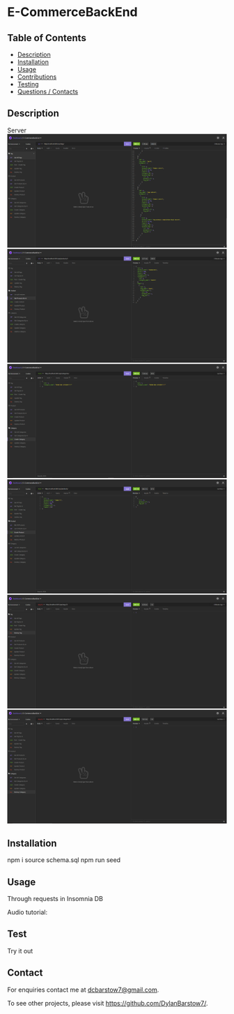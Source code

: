 
# E-CommerceBackEnd

## Table of Contents

- [Description](#Description)
- [Installation](#Installation)
- [Usage](#Usage)
- [Contributions](#Contributions)
- [Testing](#Testing)
- [Questions / Contacts](#Contacts)


## Description
Server
![alt text](https://github.com/DylanBarstow7/E-Commerce-Back-End/blob/master/Assets/img/EcomGetTag.PNG)
![alt text](https://github.com/DylanBarstow7/E-Commerce-Back-End/blob/master/Assets/img/EcomGetProdId.PNG)
![alt text](https://github.com/DylanBarstow7/E-Commerce-Back-End/blob/master/Assets/img/EcomCreateCat.PNG)
![alt text](https://github.com/DylanBarstow7/E-Commerce-Back-End/blob/master/Assets/img/EcomCreateProd.PNG)
![alt text](https://github.com/DylanBarstow7/E-Commerce-Back-End/blob/master/Assets/img/EcomDesTag.PNG)
![alt text](https://github.com/DylanBarstow7/E-Commerce-Back-End/blob/master/Assets/img/EcomDesCat.PNG)

## Installation
npm i source schema.sql npm run seed

## Usage
Through requests in Insomnia DB

Audio tutorial: 

## Test
Try it out

## Contact
For enquiries contact me at dcbarstow7@gmail.com.

To see other projects, please visit https://github.com/DylanBarstow7/.
